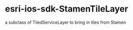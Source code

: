 esri-ios-sdk-StamenTileLayer
============================

a subclass of TiledServiceLayer to bring in tiles from Stamen
